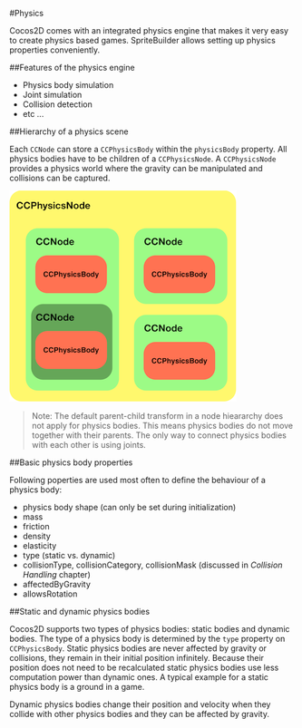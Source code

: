 #Physics

Cocos2D comes with an integrated physics engine that makes it very easy to create physics based games. SpriteBuilder allows setting up physics properties conveniently.  

##Features of the physics engine

- Physics body simulation
- Joint simulation
- Collision detection
- etc ...

##Hierarchy of a physics scene

Each `CCNode` can store a `CCPhysicsBody` within the `physicsBody` property. All physics bodies have to be children of a `CCPhysicsNode`.  A `CCPhysicsNode` provides a physics world where the gravity can be manipulated and collisions can be captured. 

![image](../_images/conceptual/physics-object-hierarchy-diagram.png)

> Note: The default parent-child transform in a node hieararchy does not apply for physics bodies. This means physics bodies do not move together with their parents. The only way to connect physics bodies with each other is using joints.

##Basic physics body properties 

Following poperties are used most often to define the behaviour of a physics body:

- physics body shape (can only be set during initialization)
- mass
- friction 
- density
- elasticity
- type (static vs. dynamic)
- collisionType, collisionCategory, collisionMask (discussed in *Collision Handling* chapter)
- affectedByGravity
- allowsRotation

##Static and dynamic physics bodies

Cocos2D supports two types of physics bodies: static bodies and dynamic bodies. The type of a physics body is determined by the `type` property on `CCPhysicsBody`. Static physics bodies are never affected by gravity or collisions, they remain in their initial position infinitely. Because their position does not need to be recalculated static physics bodies use less computation power than dynamic ones. A typical example for a static physics body is a ground in a game. 

Dynamic physics bodies change their position and velocity when they collide with other physics bodies and they can be affected by gravity.


